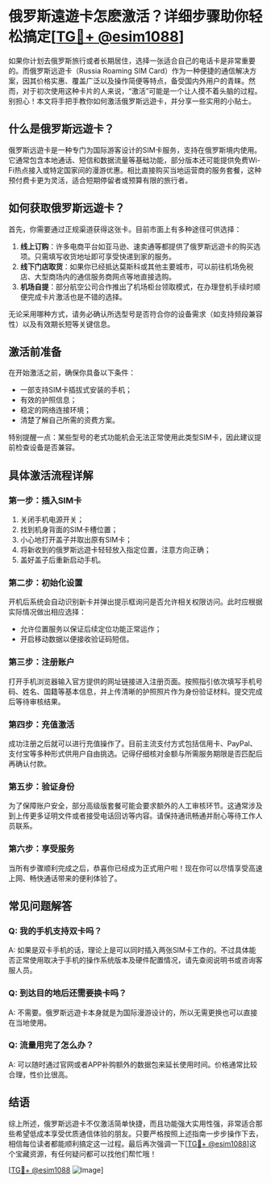 # 俄罗斯遠遊卡怎麽激活？详细步骤助你轻松搞定[[TG💪+ @esim1088](https://t.me/s/esim1088)]

如果你计划去俄罗斯旅行或者长期居住，选择一张适合自己的电话卡是非常重要的。而俄罗斯远遊卡（Russia Roaming SIM Card）作为一种便捷的通信解决方案，因其价格实惠、覆盖广泛以及操作简便等特点，备受国内外用户的青睐。然而，对于初次使用这种卡片的人来说，“激活”可能是一个让人摸不着头脑的过程。别担心！本文将手把手教你如何激活俄罗斯远遊卡，并分享一些实用的小贴士。

## 什么是俄罗斯远遊卡？

俄罗斯远遊卡是一种专门为国际游客设计的SIM卡服务，支持在俄罗斯境内使用。它通常包含本地通话、短信和数据流量等基础功能，部分版本还可能提供免费Wi-Fi热点接入或特定国家间的漫游优惠。相比直接购买当地运营商的服务套餐，这种预付费卡更为灵活，适合短期停留者或预算有限的旅行者。

## 如何获取俄罗斯远遊卡？

首先，你需要通过正规渠道获得这张卡。目前市面上有多种途径可供选择：

1. **线上订购**：许多电商平台如亚马逊、速卖通等都提供了俄罗斯远遊卡的购买选项。只需填写收货地址即可享受快递到家的服务。
2. **线下门店取货**：如果你已经抵达莫斯科或其他主要城市，可以前往机场免税店、大型商场内的通信服务商网点等地直接选购。
3. **机场自提**：部分航空公司合作推出了机场柜台领取模式，在办理登机手续时顺便完成卡片激活也是不错的选择。

无论采用哪种方式，请务必确认所选型号是否符合你的设备需求（如支持频段兼容性）以及有效期长短等关键信息。

## 激活前准备

在开始激活之前，确保你具备以下条件：

- 一部支持SIM卡插拔式安装的手机；
- 有效的护照信息；
- 稳定的网络连接环境；
- 清楚了解自己所需的资费方案。

特别提醒一点：某些型号的老式功能机会无法正常使用此类型SIM卡，因此建议提前检查设备是否兼容。

## 具体激活流程详解

### 第一步：插入SIM卡
1. 关闭手机电源开关；
2. 找到机身背面的SIM卡槽位置；
3. 小心地打开盖子并取出原有SIM卡；
4. 将新收到的俄罗斯远遊卡轻轻放入指定位置，注意方向正确；
5. 盖好盖子后重新启动手机。

### 第二步：初始化设置
开机后系统会自动识别新卡并弹出提示框询问是否允许相关权限访问。此时应根据实际情况做出相应选择：
- 允许位置服务以保证后续定位功能正常运作；
- 开启移动数据以便接收验证码短信。

### 第三步：注册账户
打开手机浏览器输入官方提供的网址链接进入注册页面。按照指引依次填写手机号码、姓名、国籍等基本信息，并上传清晰的护照照片作为身份验证材料。提交完成后等待审核结果。

### 第四步：充值激活
成功注册之后就可以进行充值操作了。目前主流支付方式包括信用卡、PayPal、支付宝等多种形式供用户自由挑选。记得仔细核对金额与所需服务期限是否匹配后再确认付款。

### 第五步：验证身份
为了保障账户安全，部分高级版套餐可能会要求额外的人工审核环节。这通常涉及到上传更多证明文件或者接受电话回访等内容。请保持通讯畅通并耐心等待工作人员联系。

### 第六步：享受服务
当所有步骤顺利完成之后，恭喜你已经成为正式用户啦！现在你可以尽情享受高速上网、畅快通话带来的便利体验了。

## 常见问题解答

### Q: 我的手机支持双卡吗？
A: 如果是双卡手机的话，理论上是可以同时插入两张SIM卡工作的。不过具体能否正常使用取决于手机的操作系统版本及硬件配置情况，请先查阅说明书或咨询客服人员。

### Q: 到达目的地后还需要换卡吗？
A: 不需要。俄罗斯远遊卡本身就是为国际漫游设计的，所以无需更换也可以直接在当地使用。

### Q: 流量用完了怎么办？
A: 可以随时通过官网或者APP补购额外的数据包来延长使用时间。价格通常比较合理，性价比很高。

## 结语

综上所述，俄罗斯远遊卡不仅激活简单快捷，而且功能强大实用性强，非常适合那些希望低成本享受优质通信体验的朋友。只要严格按照上述指南一步步操作下去，相信每位读者都能顺利搞定这一过程。最后再次强调一下[[TG💪+ @esim1088](https://t.me/s/esim1088)]这个宝藏资源，有任何疑问都可以找他们帮忙哦！

[[TG💪+ @esim1088](https://t.me/s/esim1088) ![Image](https://i.postimg.cc/4NQfJmqS/Snipaste-2025-05-13-00-14-12.png)]